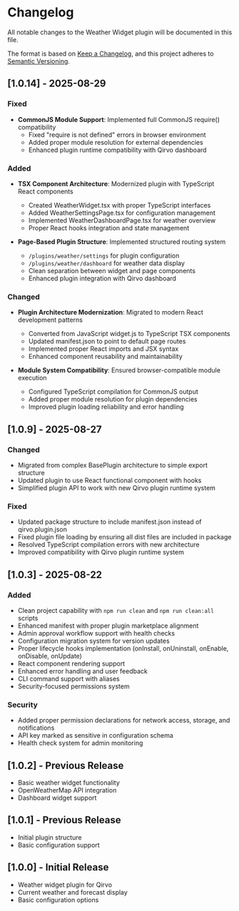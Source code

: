 # Changelog

All notable changes to the Weather Widget plugin will be documented in this file.

The format is based on [Keep a Changelog](https://keepachangelog.com/en/1.0.0/),
and this project adheres to [Semantic Versioning](https://semver.org/spec/v2.0.0.html).

## [1.0.14] - 2025-08-29

### Fixed

- **CommonJS Module Support**: Implemented full CommonJS require() compatibility
  - Fixed "require is not defined" errors in browser environment
  - Added proper module resolution for external dependencies
  - Enhanced plugin runtime compatibility with Qirvo dashboard

### Added

- **TSX Component Architecture**: Modernized plugin with TypeScript React components
  - Created WeatherWidget.tsx with proper TypeScript interfaces
  - Added WeatherSettingsPage.tsx for configuration management
  - Implemented WeatherDashboardPage.tsx for weather overview
  - Proper React hooks integration and state management

- **Page-Based Plugin Structure**: Implemented structured routing system
  - `/plugins/weather/settings` for plugin configuration
  - `/plugins/weather/dashboard` for weather data display
  - Clean separation between widget and page components
  - Enhanced plugin integration with Qirvo dashboard

### Changed

- **Plugin Architecture Modernization**: Migrated to modern React development patterns
  - Converted from JavaScript widget.js to TypeScript TSX components
  - Updated manifest.json to point to default page routes
  - Implemented proper React imports and JSX syntax
  - Enhanced component reusability and maintainability

- **Module System Compatibility**: Ensured browser-compatible module execution
  - Configured TypeScript compilation for CommonJS output
  - Added proper module resolution for plugin dependencies
  - Improved plugin loading reliability and error handling

## [1.0.9] - 2025-08-27

### Changed

- Migrated from complex BasePlugin architecture to simple export structure
- Updated plugin to use React functional component with hooks
- Simplified plugin API to work with new Qirvo plugin runtime system

### Fixed

- Updated package structure to include manifest.json instead of qirvo.plugin.json
- Fixed plugin file loading by ensuring all dist files are included in package
- Resolved TypeScript compilation errors with new architecture
- Improved compatibility with Qirvo plugin runtime system

## [1.0.3] - 2025-08-22

### Added

- Clean project capability with `npm run clean` and `npm run clean:all` scripts
- Enhanced manifest with proper plugin marketplace alignment
- Admin approval workflow support with health checks
- Configuration migration system for version updates
- Proper lifecycle hooks implementation (onInstall, onUninstall, onEnable, onDisable, onUpdate)
- React component rendering support
- Enhanced error handling and user feedback
- CLI command support with aliases
- Security-focused permissions system

### Security

- Added proper permission declarations for network access, storage, and notifications
- API key marked as sensitive in configuration schema
- Health check system for admin monitoring

## [1.0.2] - Previous Release

- Basic weather widget functionality
- OpenWeatherMap API integration
- Dashboard widget support

## [1.0.1] - Previous Release

- Initial plugin structure
- Basic configuration support

## [1.0.0] - Initial Release

- Weather widget plugin for Qirvo
- Current weather and forecast display
- Basic configuration options
